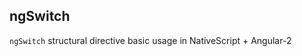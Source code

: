## ngSwitch

`ngSwitch` structural directive basic usage in NativeScript + Angular-2

<snippet id='using-ngswitch-html'/>

<snippet id='using-ngswitch-code'/>
